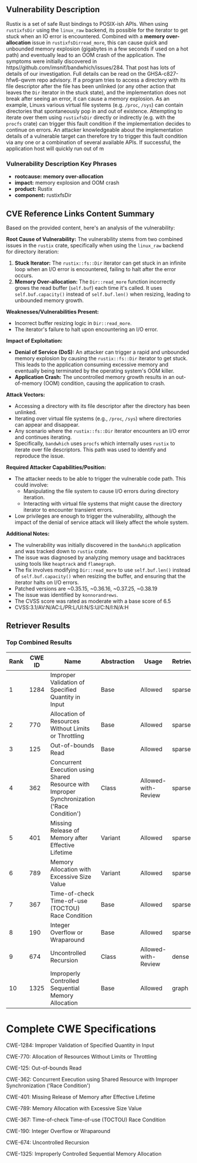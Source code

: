 ## Vulnerability Description
Rustix is a set of safe Rust bindings to POSIX-ish APIs. When using `rustixfsDir` using the `linux_raw` backend, its possible for the iterator to get stuck when an IO error is encountered. Combined with a **memory over-allocation** issue in `rustixfsDirread_more`, this can cause quick and unbounded memory explosion (gigabytes in a few seconds if used on a hot path) and eventually lead to an OOM crash of the application. The symptoms were initially discovered in https//github.com/imsnif/bandwhich/issues/284. That post has lots of details of our investigation. Full details can be read on the GHSA-c827-hfw6-qwvm repo advisory. If a program tries to access a directory with its file descriptor after the file has been unlinked (or any other action that leaves the `Dir` iterator in the stuck state), and the implementation does not break after seeing an error, it can cause a memory explosion. As an example, Linuxs various virtual file systems (e.g. `/proc`, `/sys`) can contain directories that spontaneously pop in and out of existence. Attempting to iterate over them using `rustixfsDir` directly or indirectly (e.g. with the `procfs` crate) can trigger this fault condition if the implementation decides to continue on errors. An attacker knowledgeable about the implementation details of a vulnerable target can therefore try to trigger this fault condition via any one or a combination of several available APIs. If successful, the application host will quickly run out of m

### Vulnerability Description Key Phrases
- **rootcause:** **memory over-allocation**
- **impact:** memory explosion and OOM crash
- **product:** Rustix
- **component:** rustixfsDir

## CVE Reference Links Content Summary
Based on the provided content, here's an analysis of the vulnerability:

**Root Cause of Vulnerability:**
The vulnerability stems from two combined issues in the `rustix` crate, specifically when using the `linux_raw` backend for directory iteration:
1.  **Stuck Iterator:** The `rustix::fs::Dir` iterator can get stuck in an infinite loop when an I/O error is encountered, failing to halt after the error occurs.
2.  **Memory Over-allocation:** The `Dir::read_more` function incorrectly grows the read buffer (`self.buf`) each time it's called. It uses `self.buf.capacity()` instead of `self.buf.len()` when resizing, leading to unbounded memory growth.

**Weaknesses/Vulnerabilities Present:**
-   Incorrect buffer resizing logic in `Dir::read_more`.
-   The iterator's failure to halt upon encountering an I/O error.

**Impact of Exploitation:**
-   **Denial of Service (DoS):** An attacker can trigger a rapid and unbounded memory explosion by causing the `rustix::fs::Dir` iterator to get stuck. This leads to the application consuming excessive memory and eventually being terminated by the operating system's OOM killer.
-   **Application Crash:** The uncontrolled memory growth results in an out-of-memory (OOM) condition, causing the application to crash.

**Attack Vectors:**
-   Accessing a directory with its file descriptor after the directory has been unlinked.
-   Iterating over virtual file systems (e.g., `/proc`, `/sys`) where directories can appear and disappear.
-   Any scenario where the `rustix::fs::Dir` iterator encounters an I/O error and continues iterating.
-   Specifically, `bandwhich` uses `procfs` which internally uses `rustix` to iterate over file descriptors. This path was used to identify and reproduce the issue.

**Required Attacker Capabilities/Position:**
-   The attacker needs to be able to trigger the vulnerable code path. This could involve:
    -   Manipulating the file system to cause I/O errors during directory iteration.
    -   Interacting with virtual file systems that might cause the directory iterator to encounter transient errors.
-  Low privileges are enough to trigger the vulnerability, although the impact of the denial of service attack will likely affect the whole system.

**Additional Notes:**
-   The vulnerability was initially discovered in the `bandwhich` application and was tracked down to `rustix` crate.
-   The issue was diagnosed by analyzing memory usage and backtraces using tools like `heaptrack` and `flamegraph`.
-   The fix involves modifying `Dir::read_more` to use `self.buf.len()` instead of `self.buf.capacity()` when resizing the buffer, and ensuring that the iterator halts on I/O errors.
-   Patched versions are ~0.35.15, ~0.36.16, ~0.37.25, ~0.38.19
-   The issue was identified by `konnorandrews`.
-   The CVSS score was rated as moderate with a base score of 6.5
-   CVSS:3.1/AV:N/AC:L/PR:L/UI:N/S:U/C:N/I:N/A:H

## Retriever Results

### Top Combined Results

| Rank | CWE ID | Name | Abstraction | Usage  | Retrievers | Individual Scores |
|------|--------|------|-------------|-------|------------|-------------------|
| 1 | 1284 | Improper Validation of Specified Quantity in Input | Base | Allowed | sparse | 1.238 |
| 2 | 770 | Allocation of Resources Without Limits or Throttling | Base | Allowed | sparse | 1.184 |
| 3 | 125 | Out-of-bounds Read | Base | Allowed | sparse | 1.181 |
| 4 | 362 | Concurrent Execution using Shared Resource with Improper Synchronization ('Race Condition') | Class | Allowed-with-Review | sparse | 1.174 |
| 5 | 401 | Missing Release of Memory after Effective Lifetime | Variant | Allowed | sparse | 1.174 |
| 6 | 789 | Memory Allocation with Excessive Size Value | Variant | Allowed | sparse | 1.168 |
| 7 | 367 | Time-of-check Time-of-use (TOCTOU) Race Condition | Base | Allowed | sparse | 1.156 |
| 8 | 190 | Integer Overflow or Wraparound | Base | Allowed | sparse | 1.151 |
| 9 | 674 | Uncontrolled Recursion | Class | Allowed-with-Review | dense | 0.490 |
| 10 | 1325 | Improperly Controlled Sequential Memory Allocation | Base | Allowed | graph | 0.003 |



# Complete CWE Specifications

CWE-1284: Improper Validation of Specified Quantity in Input

CWE-770: Allocation of Resources Without Limits or Throttling

CWE-125: Out-of-bounds Read

CWE-362: Concurrent Execution using Shared Resource with Improper Synchronization ('Race Condition')

CWE-401: Missing Release of Memory after Effective Lifetime

CWE-789: Memory Allocation with Excessive Size Value

CWE-367: Time-of-check Time-of-use (TOCTOU) Race Condition

CWE-190: Integer Overflow or Wraparound

CWE-674: Uncontrolled Recursion

CWE-1325: Improperly Controlled Sequential Memory Allocation